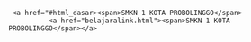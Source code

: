 <!DOCTYPE html>
<html lang="en">
<head>
    <meta charset="UTF-8">
    <meta http-equiv="X-UA-Compatible" content="IE=edge">
    <meta name="viewport" content="width=device-width, initial-scale=1.0">
    <title>Document</title>
</head>
<body>
    
     <a href="#html_dasar><span>SMKN 1 KOTA PROBOLINGGO</span>
              <a href="belajaralink.html"><span>SMKN 1 KOTA PROBOLINGGO</span></a>
              
</body>
</html>

